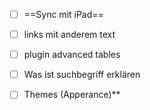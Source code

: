 
- [ ] ==Sync mit iPad==


- [ ] links mit anderem text

- [ ] plugin advanced tables 
- [ ] Was ist suchbegriff erklären 
- [ ] Themes (Apperance)**